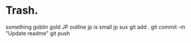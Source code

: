 # Trash.
something goblin gold JP outline
jp is small
jp sux
git add .
git commit -m "Update readme"
git push